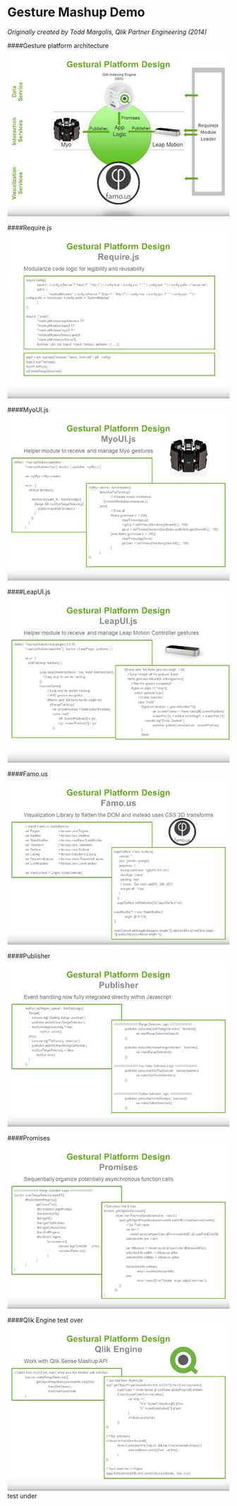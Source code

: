 Gesture Mashup Demo
===================
*Originally created by Todd Margolis, Qlik Partner Engineering (2014)*

####Gesture platform architecture
![Visualization](https://github.com/tmargolis/GestureMashup/blob/master/documentation/GestureDemoSlides/Slide22.JPG)

####Require.js
![Visualization](https://github.com/tmargolis/GestureMashup/blob/master/documentation/GestureDemoSlides/Slide23.JPG)

####MyoUI.js
![Visualization](https://github.com/tmargolis/GestureMashup/blob/master/documentation/GestureDemoSlides/Slide24.JPG)

####LeapUI.js
![Visualization](https://github.com/tmargolis/GestureMashup/blob/master/documentation/GestureDemoSlides/Slide25.JPG)

####Famo.us
![Visualization](https://github.com/tmargolis/GestureMashup/blob/master/documentation/GestureDemoSlides/Slide26.JPG)

####Publisher
![Visualization](https://github.com/tmargolis/GestureMashup/blob/master/documentation/GestureDemoSlides/Slide27.JPG)

####Promises
![Visualization](https://github.com/tmargolis/GestureMashup/blob/master/documentation/GestureDemoSlides/Slide28.JPG)

####Qlik Engine
test over
![Visualization](https://github.com/tmargolis/GestureMashup/blob/master/documentation/GestureDemoSlides/Slide29.JPG)
test under
